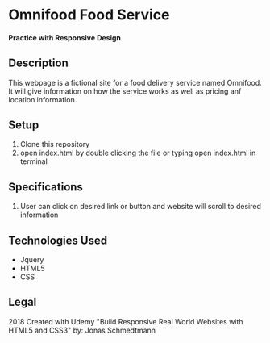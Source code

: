 # Omnifood Food Service
#### Practice with Responsive Design

## Description
This webpage is a fictional site for a food delivery service named Omnifood. It will give information on how the service works as well as pricing anf location information.

## Setup
1. Clone this repository
2. open index.html by double clicking the file or typing open index.html in terminal

## Specifications
1. User can click on desired link or button and website will scroll to desired information

## Technologies Used
* Jquery
* HTML5
* CSS

## Legal
2018 Created with Udemy "Build Responsive Real World Websites with HTML5 and CSS3" by: Jonas Schmedtmann
